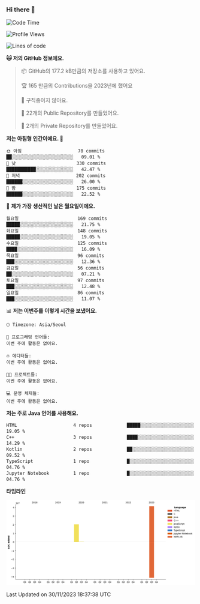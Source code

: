### Hi there 👋

<!--
**otm0937/otm0937** is a ✨ _special_ ✨ repository because its `README.md` (this file) appears on your GitHub profile.

Here are some ideas to get you started:

- 🔭 I’m currently working on ...
- 🌱 I’m currently learning ...
- 👯 I’m looking to collaborate on ...
- 🤔 I’m looking for help with ...
- 💬 Ask me about ...
- 📫 How to reach me: ...
- 😄 Pronouns: ...
- ⚡ Fun fact: ...
-->

  <!--START_SECTION:waka-->
![Code Time](http://img.shields.io/badge/Code%20Time-1%2C007%20hrs%2057%20mins-blue)

![Profile Views](http://img.shields.io/badge/Profile%20Views-2-blue)

![Lines of code](https://img.shields.io/badge/%EC%A0%80%EB%8A%94%20%EC%97%AC%ED%83%9C%EA%B9%8C%EC%A7%80%20-62.1%20million%20%EC%A4%84%EC%9D%98%20%EC%BD%94%EB%93%9C%EB%A5%BC%20%EC%9E%91%EC%84%B1%ED%96%88%EC%96%B4%EC%9A%94.-blue)

**🐱 저의 GitHub 정보에요.** 

> 📦 GitHub의 177.2 kB만큼의 저장소를 사용하고 있어요. 
 > 
> 🏆 165 만큼의 Contributions을 2023년에 했어요
 > 
> 🚫 구직중이지 않아요.
 > 
> 📜 22개의 Public Repository를 만들었어요. 
 > 
> 🔑 2개의 Private Repository를 만들었어요. 
 > 
**저는 아침형 인간이에요. 🐤** 

```text
🌞 아침                     70 commits          ██░░░░░░░░░░░░░░░░░░░░░░░   09.01 % 
🌆 낮　                     330 commits         ███████████░░░░░░░░░░░░░░   42.47 % 
🌃 저녁                     202 commits         ██████░░░░░░░░░░░░░░░░░░░   26.00 % 
🌙 밤　                     175 commits         ██████░░░░░░░░░░░░░░░░░░░   22.52 % 
```
📅 **제가 가장 생산적인 날은 월요일이에요.** 

```text
월요일                      169 commits         █████░░░░░░░░░░░░░░░░░░░░   21.75 % 
화요일                      148 commits         █████░░░░░░░░░░░░░░░░░░░░   19.05 % 
수요일                      125 commits         ████░░░░░░░░░░░░░░░░░░░░░   16.09 % 
목요일                      96 commits          ███░░░░░░░░░░░░░░░░░░░░░░   12.36 % 
금요일                      56 commits          ██░░░░░░░░░░░░░░░░░░░░░░░   07.21 % 
토요일                      97 commits          ███░░░░░░░░░░░░░░░░░░░░░░   12.48 % 
일요일                      86 commits          ███░░░░░░░░░░░░░░░░░░░░░░   11.07 % 
```


📊 **저는 이번주를 이렇게 시간을 보냈어요.** 

```text
🕑︎ Timezone: Asia/Seoul

💬 프로그래밍 언어들: 
이번 주에 활동은 없어요.

🔥 에디터들: 
이번 주에 활동은 없어요.

🐱‍💻 프로젝트들: 
이번 주에 활동은 없어요.

💻 운영 체제들: 
이번 주에 활동은 없어요.
```

**저는 주로 Java 언어를 사용해요.** 

```text
HTML                     4 repos             █████░░░░░░░░░░░░░░░░░░░░   19.05 % 
C++                      3 repos             ████░░░░░░░░░░░░░░░░░░░░░   14.29 % 
Kotlin                   2 repos             ██░░░░░░░░░░░░░░░░░░░░░░░   09.52 % 
TypeScript               1 repo              █░░░░░░░░░░░░░░░░░░░░░░░░   04.76 % 
Jupyter Notebook         1 repo              █░░░░░░░░░░░░░░░░░░░░░░░░   04.76 % 
```



**타임라인**

![Lines of Code chart](https://raw.githubusercontent.com/otm0937/otm0937/main/assets/bar_graph.png)


 Last Updated on 30/11/2023 18:37:38 UTC
<!--END_SECTION:waka-->
